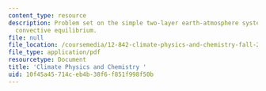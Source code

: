 ```yaml
---
content_type: resource
description: Problem set on the simple two-layer earth-atmosphere system in radiative
  convective equilibrium.
file: null
file_location: /coursemedia/12-842-climate-physics-and-chemistry-fall-2008/10f45a45714ceb4b38f6f851f998f50b_hw2.pdf
file_type: application/pdf
resourcetype: Document
title: 'Climate Physics and Chemistry '
uid: 10f45a45-714c-eb4b-38f6-f851f998f50b
---
```

